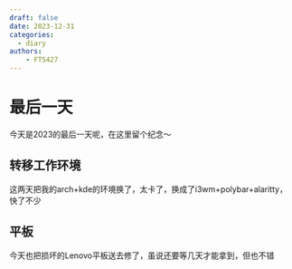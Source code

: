 ```yaml
---
draft: false
date: 2023-12-31
categories:
  - diary
authors:
    - FTS427
---
```


# 最后一天

今天是2023的最后一天呢，在这里留个纪念～

## 转移工作环境

这两天把我的arch+kde的环境换了，太卡了，换成了i3wm+polybar+alaritty，快了不少

## 平板

今天也把损坏的Lenovo平板送去修了，虽说还要等几天才能拿到，但也不错
